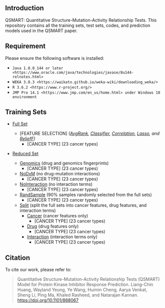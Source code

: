 ## Introduction

QSMART: Quantitative Structure-Mutation-Activity Relationship Tests. This repository contains all the training sets, test sets, codes, and prediction models used in the QSMART paper.

## Requirement

Please ensure the following software is installed:

- `Java 1.8.0_144 or later <https://www.oracle.com/java/technologies/javase/8u144-relnotes.html>`
- `WEKA 3.8.3 <https://waikato.github.io/weka-wiki/downloading_weka/>`
- `R 3.6.2 <https://www.r-project.org/>`
- `JMP Pro 14.1 <https://www.jmp.com/en_us/home.html> under Windows 10 environment`

## Training Sets

* [Full Set](https://github.com/leon1003/QSMART/tree/master/TrainingSet/FullSet)
	* [FEATURE SELECTION] _([AvgRank](https://github.com/leon1003/QSMART/tree/master/TrainingSet/FullSet/AvgRank), [Classifier](https://github.com/leon1003/QSMART/tree/master/TrainingSet/FullSet/Classifier), [Correlation](https://github.com/leon1003/QSMART/tree/master/TrainingSet/FullSet/Correlation), [Lasso](https://github.com/leon1003/QSMART/tree/master/TrainingSet/FullSet/Lasso), and [ReliefF](https://github.com/leon1003/QSMART/tree/master/TrainingSet/FullSet/ReliefF))_
		* [CANCER TYPE] (23 cancer types)

* [Reduced Set](https://github.com/leon1003/QSMART/tree/master/TrainingSet/ReducedSet)
	* [Genomics](https://github.com/leon1003/QSMART/tree/master/TrainingSet/ReducedSet/Genomics) (drug and genomics fingerprints)
		* [CANCER TYPE] (23 cancer types)
	* [NoDxM](https://github.com/leon1003/QSMART/tree/master/TrainingSet/ReducedSet/NoDxM) (no drug-mutation interactions)
		* [CANCER TYPE] (23 cancer types)
	* [NoInteraction](https://github.com/leon1003/QSMART/tree/master/TrainingSet/ReducedSet/NoInteraction) (no interaction terms)
		* [CANCER TYPE] (23 cancer types)
	* [RandSample](https://github.com/leon1003/QSMART/tree/master/TrainingSet/ReducedSet/RandSample) (90% samples randomly selected from the full sets)
		* [CANCER TYPE] (23 cancer types)
	* [Split](https://github.com/leon1003/QSMART/tree/master/TrainingSet/ReducedSet/Split) (split the full sets into cancer features, drug features, and interaction terms)
		* [Cancer](https://github.com/leon1003/QSMART/tree/master/TrainingSet/ReducedSet/Split/Cancer) (cancer features only)
			* [CANCER TYPE] (23 cancer types)
		* [Drug](https://github.com/leon1003/QSMART/tree/master/TrainingSet/ReducedSet/Split/Drug) (drug features only)
			* [CANCER TYPE] (23 cancer types)
		* [Interaction](https://github.com/leon1003/QSMART/tree/master/TrainingSet/ReducedSet/Split/Interaction) (interaction terms only)
			* [CANCER TYPE] (23 cancer types)

## Citation

To cite our work, please refer to:

> Quantitative Structure-Mutation-Activity Relationship Tests (QSMART) Model for Protein Kinase Inhibitor Response Prediction. Liang-Chin Huang, Wayland Yeung, Ye Wang, Huimin Cheng, Aarya Venkat, Sheng Li, Ping Ma, Khaled Rasheed, and Natarajan Kannan. https://doi.org/10.1101/868067
